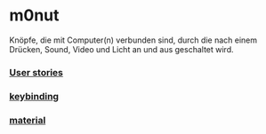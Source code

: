# m0nut

Knöpfe, die mit Computer(n) verbunden sind, durch die nach einem Drücken, Sound, Video und Licht an und aus geschaltet wird.

### [User stories](https://github.com/hueper/m0nut/blob/master/User-Stories.md)
### [keybinding](https://github.com/hueper/m0nut/blob/master/keybinding)
### [material](https://github.com/hueper/m0nut/blob/master/material)
